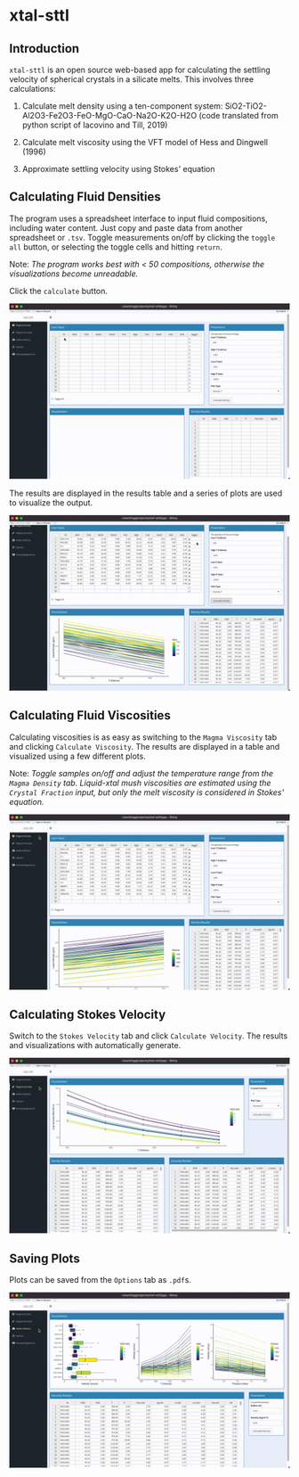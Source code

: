 # xtal-sttl

## Introduction
`xtal-sttl` is an open source web-based app for calculating the settling velocity of spherical crystals in a silicate melts. This involves three calculations:

1. Calculate melt density using a ten-component system: SiO2-TiO2-Al2O3-Fe2O3-FeO-MgO-CaO-Na2O-K2O-H2O (code translated from python script of Iacovino and Till, 2019)

2. Calculate melt viscosity using the VFT model of Hess and Dingwell (1996)

3. Approximate settling velocity using Stokes' equation

## Calculating Fluid Densities

The program uses a spreadsheet interface to input fluid compositions, including water content. Just copy and paste data from another spreadsheet or `.tsv`. Toggle measurements on/off by clicking the `toggle all` button, or selecting the toggle cells and hitting `return`.

Note: *The program works best with < 50 compositions, otherwise the visualizations become unreadable.*

Click the `calculate` button.

![](assets/images/demo-calc-density.gif)

The results are displayed in the results table and a series of plots are used to visualize the output.

![](assets/images/demo-plots-density.gif)

## Calculating Fluid Viscosities

Calculating viscosities is as easy as switching to the `Magma Viscosity` tab and clicking `Calculate Viscosity`. The results are displayed in a table and visualized using a few different plots.

Note: *Toggle samples on/off and adjust the temperature range from the `Magma Density` tab. Liquid-xtal mush viscosities are estimated using the `Crystal Fraction` input, but only the melt viscosity is considered in Stokes' equation.*

![](assets/images/demo-calc-viscosity.gif)

## Calculating Stokes Velocity

Switch to the `Stokes Velocity` tab and click `Calculate Velocity`. The results and visualizations with automatically generate.

![](assets/images/demo-calc-velocity.gif)

## Saving Plots

Plots can be saved from the `Options` tab as `.pdf`s.

![](assets/images/demo-save-plots.gif)
